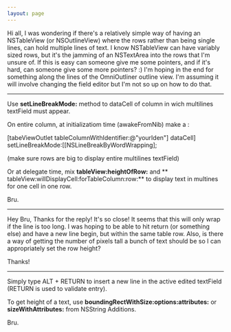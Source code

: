 ```yaml
---
layout: page
---
```


Hi all,
I was wondering if there's a relatively simple way of having an NSTableView (or NSOutlineView) where the rows rather than being single lines, can hold multiple lines of text.  I know NSTableView can have variably sized rows, but it's the jamming of an NSTextArea into the rows that I'm unsure of.  If this is easy can someone give me some pointers, and if it's hard, can someone give some more pointers? :)  I'm hoping in the end for something along the lines of the OmniOutliner outline view.  I'm assuming it will involve changing the field editor but I'm not so up on how to do that.

----
Use **setLineBreakMode:** method to dataCell of column in wich multilines textField must appear.

On entire column, at initializatiom time (awakeFromNib) make a :
    
[tabeViewOutlet tableColumnWithIdentifier:@"yourIden"] dataCell] setLineBreakMode:[[NSLineBreakByWordWrapping];

(make sure rows are big to display entire multilines textField)

Or at delegate time, mix **tableView:heightOfRow:** and ** tableView:willDisplayCell:forTableColumn:row:** to display text in multines for one cell in one row.

Bru.

----
Hey Bru,
Thanks for the reply!  It's so close!  It seems that this will only wrap if the line is too long.  I was hoping to be able to hit return (or something else) and have a new line begin, but within the same table row.  Also, is there a way of getting the number of pixels tall a bunch of text should be so I can appropriately set the row height?

Thanks!

----
Simply type ALT + RETURN to insert a new line in the active edited textField (RETURN is used to validate entry).

To get height of a text, use **boundingRectWithSize:options:attributes:** or **sizeWithAttributes:** from NSString Additions.

Bru.
